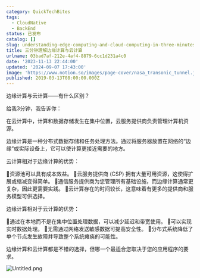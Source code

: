 ```yaml
---
category: QuickTechBites
tags:
  - CloudNative
  - BackEnd
status: 已发布
catalog: []
slug: understanding-edge-computing-and-cloud-computing-in-three-minutes
title: 三分钟理解边缘计算与云计算
urlname: 03bad7af-212e-4af4-8879-6cc1d231a4c0
date: '2023-11-13 22:44:00'
updated: '2024-09-07 17:43:00'
image: 'https://www.notion.so/images/page-cover/nasa_transonic_tunnel.jpg'
published: 2019-03-13T08:00:00.000Z
---
```


边缘计算与云计算——有什么区别？


给我3分钟，我告诉你：


在云计算中，计算和数据存储发生在集中位置，云服务提供商负责管理计算机资源。


边缘计算是一种分布式数据存储和任务处理方法。通过将服务器放置在网络的“边缘”或实际设备上，它可以使计算更接近需要的地方。


云计算相对于边缘计算的优势：


🔹资源池可以具有成本效益。
🔹云服务提供商 (CSP) 拥有大量可用资源，这使得扩展或缩减变得简单。
🔹通信服务提供商为您管理所有基础设施，而边缘计算通常更复杂，因此更需要实践。
🔹云计算存在的时间较长，这意味着有更多的提供商和服务模型可供选择。


边缘计算相对于云计算的优势：


🔸通过在本地而不是在集中位置处理数据，可以减少延迟和带宽使用。
🔸可以实现实时数据处理。
🔸无需通过网络发送敏感数据可提高安全性。
🔸分布式系统降低了单个节点发生故障并导致整个系统瘫痪的可能性。


边缘计算和云计算都是不错的选择，但哪一个最适合您取决于您的应用程序的要求。


![Untitled.png](https://prod-files-secure.s3.us-west-2.amazonaws.com/5d24fe63-e567-4804-86f9-9fdc62e13082/13581d9b-f241-4af1-9995-cb87504adaf1/Untitled.png?X-Amz-Algorithm=AWS4-HMAC-SHA256&X-Amz-Content-Sha256=UNSIGNED-PAYLOAD&X-Amz-Credential=ASIAZI2LB4664Z6DVLXQ%2F20250326%2Fus-west-2%2Fs3%2Faws4_request&X-Amz-Date=20250326T213456Z&X-Amz-Expires=3600&X-Amz-Security-Token=IQoJb3JpZ2luX2VjEM3%2F%2F%2F%2F%2F%2F%2F%2F%2F%2FwEaCXVzLXdlc3QtMiJGMEQCIBQEsaAumAiEcxTRUPBMx%2BdZIAlwo9lplaAUekljzZG9AiAz11GXp%2FR4kSGvw6gkVQzGZdGhr27P425xSbCmJefgEir%2FAwg2EAAaDDYzNzQyMzE4MzgwNSIMiw7xVSfHVGJYJ6wHKtwD%2BZAn84PiLSJi9UmUbgYgrBiMl36PEhj86pYWFKgLhwVvXWNgemVup7rmwc1aU4wx0u1qAe2ENGkoKd78pzptsLZDMQ88kwnH5KMYbQl7ee41b44Na8z4veOsJ3pvoydIpOyvRgrK%2BLHfS1%2FvXyl80CoaqTw04cXvao6iRWk9pYEXUM56a1lp%2F09VrCeQj3ym4gBWZMl9WZM0acD9hLwZi3TSOhU43l3M6vCmpQ5JrUsQyuCeWvBbMhg%2BW5SoS2gD8KuXu%2FWQU4Gh8QT38F1Y6TvyzKiOUMjJKpsEuCP4Q%2FCiMk79fhPq6OkwIuOGd4iIlxe6DzcfkjgvMeDG4UjtXRQ3oy69gp1KGI7hXrbm1RB76niYGI%2BWubuWPOSR%2FXXFqifPahtyfd29IVW8k15yPjTjHXyGcteDIEvmIRm3Fn65hqaLhbaJmg7ICxkVanGmGfwFfzvN83%2BqhbXS0SqpMFx8ynPYklWbaBMY6U87FL%2Ftjq8uX7Y0ToUwDBpnap%2FF50K9%2B%2Fuy%2BkR1EYeCWehDusILllc5r48dpZO%2FiH1oflTMpH2t%2FFJp2wYg83CyTCLe9IGhZqMHnkGm0FVGSUvt4oEN9eDllAiVCsrdnIM1ODgcZQ81CGQgxKFNrRwwjtGRvwY6pgFczg9GUS%2B9asX%2Fw%2BJlkvzqMgpmoT8NnZK13bOinv%2F527SYG6Qpo4zwygueK%2FU2%2Bh9rW%2BKtHVWXfR5zCtsqdyg%2BnDrYZmF8X0JJX3zZNUo%2FNRJE7R4gxl9%2ByAer1F0JHb5zJLrcSDfKWIaMleyk4YlSmhkoaVpY8B8Mw8XMfdFshhBd123WkltQthv%2FhGY1YBI0d4PTnec2JGA%2FbUsTRvGg912Q%2FaBf&X-Amz-Signature=05a9cb92e2478f836e57e6c3616c6a80bed7a57a0f6c7e66d88c9127b1981d0f&X-Amz-SignedHeaders=host&x-id=GetObject)

